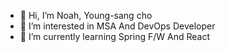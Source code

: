 - 👋 Hi, I’m Noah, Young-sang cho
- 👀 I’m interested in MSA And DevOps Developer
- 🌱 I’m currently learning Spring F/W And React 

<!---
jys177/jys177 is a ✨ special ✨ repository because its `README.md` (this file) appears on your GitHub profile.
You can click the Preview link to take a look at your changes.
--->
